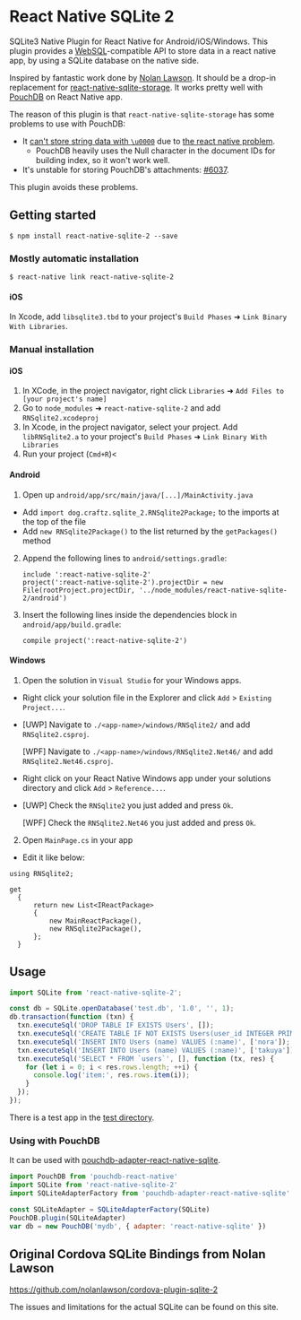# React Native SQLite 2

SQLite3 Native Plugin for React Native for Android/iOS/Windows.
This plugin provides a [WebSQL](http://www.w3.org/TR/webdatabase/)-compatible API to store data in a react native app, by using a SQLite database on the native side.

Inspired by fantastic work done by [Nolan Lawson](https://github.com/nolanlawson/cordova-plugin-sqlite-2).
It should be a drop-in replacement for [react-native-sqlite-storage](https://github.com/andpor/react-native-sqlite-storage).
It works pretty well with [PouchDB](https://github.com/stockulus/pouchdb-react-native) on React Native app.

The reason of this plugin is that `react-native-sqlite-storage` has some problems to use with PouchDB:

  * It [can't store string data with `\u0000`](https://github.com/andpor/react-native-sqlite-storage/issues/107) due to [the react native problem](https://github.com/facebook/react-native/issues/12731).
    * PouchDB heavily uses the Null character in the document IDs for building index, so it won't work well.
  * It's unstable for storing PouchDB's attachments: [#6037](https://github.com/pouchdb/pouchdb/issues/6037).

This plugin avoids these problems.

## Getting started

```shell
$ npm install react-native-sqlite-2 --save
```

### Mostly automatic installation

```shell
$ react-native link react-native-sqlite-2
```

#### iOS

In Xcode, add `libsqlite3.tbd` to your project's `Build Phases` ➜ `Link Binary With Libraries`.

### Manual installation

#### iOS

1. In XCode, in the project navigator, right click `Libraries` ➜ `Add Files to [your project's name]`
2. Go to `node_modules` ➜ `react-native-sqlite-2` and add `RNSqlite2.xcodeproj`
3. In Xcode, in the project navigator, select your project. Add `libRNSqlite2.a` to your project's `Build Phases` ➜ `Link Binary With Libraries`
4. Run your project (`Cmd+R`)<

#### Android

1. Open up `android/app/src/main/java/[...]/MainActivity.java`
  - Add `import dog.craftz.sqlite_2.RNSqlite2Package;` to the imports at the top of the file
  - Add `new RNSqlite2Package()` to the list returned by the `getPackages()` method
2. Append the following lines to `android/settings.gradle`:
    ```
    include ':react-native-sqlite-2'
    project(':react-native-sqlite-2').projectDir = new File(rootProject.projectDir, '../node_modules/react-native-sqlite-2/android')
    ```
3. Insert the following lines inside the dependencies block in `android/app/build.gradle`:
    ```
    compile project(':react-native-sqlite-2')
    ```

#### Windows  
1. Open the solution in `Visual Studio` for your Windows apps.
  - Right click your solution file in the Explorer and click `Add` > `Existing Project...`.
  - [UWP] Navigate to `./<app-name>/windows/RNSqlite2/` and add `RNSqlite2.csproj`.
  
    [WPF] Navigate to `./<app-name>/windows/RNSqlite2.Net46/` and add `RNSqlite2.Net46.csproj`.
  - Right click on your React Native Windows app under your solutions directory and click `Add` > `Reference...`.
  - [UWP] Check the `RNSqlite2` you just added and press `Ok`.
    
    [WPF] Check the `RNSqlite2.Net46` you just added and press `Ok`.
2. Open `MainPage.cs` in your app
 - Edit it like below:

```
using RNSqlite2;

get
  {
      return new List<IReactPackage>
      {
          new MainReactPackage(),
          new RNSqlite2Package(),
      };
  }
```

## Usage

```javascript
import SQLite from 'react-native-sqlite-2';

const db = SQLite.openDatabase('test.db', '1.0', '', 1);
db.transaction(function (txn) {
  txn.executeSql('DROP TABLE IF EXISTS Users', []);
  txn.executeSql('CREATE TABLE IF NOT EXISTS Users(user_id INTEGER PRIMARY KEY NOT NULL, name VARCHAR(30))', []);
  txn.executeSql('INSERT INTO Users (name) VALUES (:name)', ['nora']);
  txn.executeSql('INSERT INTO Users (name) VALUES (:name)', ['takuya']);
  txn.executeSql('SELECT * FROM `users`', [], function (tx, res) {
    for (let i = 0; i < res.rows.length; ++i) {
      console.log('item:', res.rows.item(i));
    }
  });
});
```

There is a test app in the [test directory](https://github.com/craftzdog/react-native-sqlite-2/tree/master/test).

### Using with PouchDB

It can be used with [pouchdb-adapter-react-native-sqlite](https://github.com/craftzdog/pouchdb-adapter-react-native-sqlite).

```javascript
import PouchDB from 'pouchdb-react-native'
import SQLite from 'react-native-sqlite-2'
import SQLiteAdapterFactory from 'pouchdb-adapter-react-native-sqlite'

const SQLiteAdapter = SQLiteAdapterFactory(SQLite)
PouchDB.plugin(SQLiteAdapter)
var db = new PouchDB('mydb', { adapter: 'react-native-sqlite' })
```

## Original Cordova SQLite Bindings from Nolan Lawson

https://github.com/nolanlawson/cordova-plugin-sqlite-2

The issues and limitations for the actual SQLite can be found on this site.

